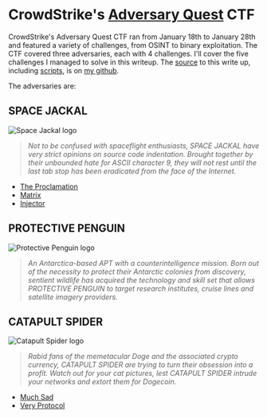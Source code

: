 # CrowdStrike's [**Adversary Quest**](https://adversary.zone/) CTF

CrowdStrike's Adversary Quest CTF ran from January 18th to January 28th and featured
a variety of challenges, from OSINT to binary exploitation. The CTF covered three
adversaries, each with 4 challenges. I'll cover the five challenges I managed to solve in
this writeup. The [source](https://github.com/joeammond/AdversaryQuest) to this write up,
including [scripts](https://github.com/joeammond/AdversaryQuest/tree/main/docs/scripts),
is on [my github](https://github.com/joeammond).

The adversaries are:

## **SPACE JACKAL**

![Space Jackal logo](https://adversary.zone/themes/core/static/img/spacejackal.jpg)

> *Not to be confused with spaceflight enthusiasts, SPACE JACKAL have very strict opinions on source code indentation. Brought together by their unbounded hate for ASCII character 9, they will not rest until the last tab stop has been eradicated from the face of the Internet.*

- [The Proclamation](SpaceJackal/the-proclamation.md)
- [Matrix](SpaceJackal/matrix.md)
- [Injector](SpaceJackal/injector.md)

## **PROTECTIVE PENGUIN**

![Protective Penguin logo](https://adversary.zone/themes/core/static/img/protectivepenguin.jpg)

> *An Antarctica-based APT with a counterintelligence mission. Born out of the necessity to protect their Antarctic colonies from discovery, sentient wildlife has acquired the technology and skill set that allows PROTECTIVE PENGUIN to target research institutes, cruise lines and satellite imagery providers.*

## **CATAPULT SPIDER**

![Catapult Spider logo](https://adversary.zone/themes/core/static/img/catapultspider.jpg)

> *Rabid fans of the memetacular Doge and the associated crypto currency, CATAPULT SPIDER are trying to turn their obsession into a profit. Watch out for your cat pictures, lest CATAPULT SPIDER intrude your networks and extort them for Dogecoin.*

- [Much Sad](CatapultSpider/muchsad.md)
- [Very Protocol](CatapultSpider/veryprotocol.md)
